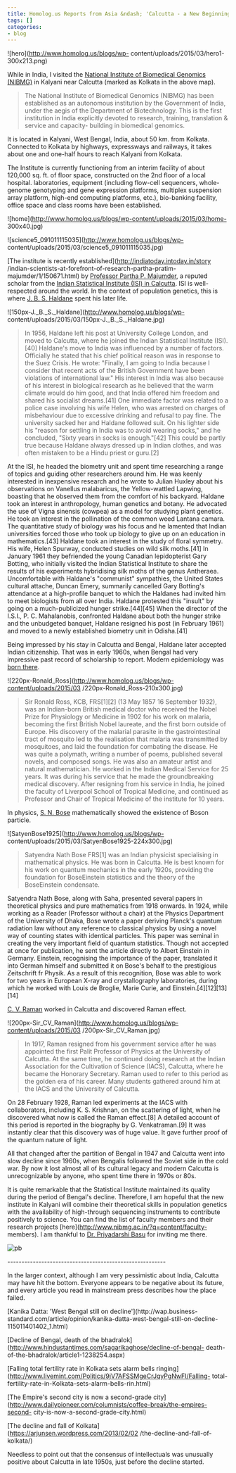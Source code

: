 ```yaml
---
title: Homolog.us Reports from Asia &ndash; 'Calcutta - a New Beginning?'
tags: []
categories:
- blog
---
```

![hero](http://www.homolog.us/blogs/wp-
content/uploads/2015/03/hero1-300x213.png)
<!--more-->

While in India, I visited the [National Institute of Biomedical Genomics
(NIBMG)](http://www.nibmg.ac.in/) in Kalyani near Calcutta (marked as Kolkata
in the above map).

> The National Institute of Biomedical Genomics (NIBMG) has been established
as an autonomous institution by the Government of India, under the aegis of
the Department of Biotechnology. This is the first institution in India
explicitly devoted to research, training, translation & service and capacity-
building in biomedical genomics.

It is located in Kalyani, West Bengal, India, about 50 km. from Kolkata.
Connected to Kolkata by highways, expressways and railways, it takes about one
and one-half hours to reach Kalyani from Kolkata.

The Institute is currently functioning from an interim facility of about
120,000 sq. ft. of floor space, constructed on the 2nd floor of a local
hospital. laboratories, equipment (including flow-cell sequencers, whole-
genome genotyping and gene expression platforms, multiplex suspension array
platform, high-end computing platforms, etc.), bio-banking facility, office
space and class rooms have been established.

![home](http://www.homolog.us/blogs/wp-content/uploads/2015/03/home-
300x40.jpg)

![science5_091011115035](http://www.homolog.us/blogs/wp-
content/uploads/2015/03/science5_091011115035.jpg)

[The institute is recently established](http://indiatoday.intoday.in/story
/indian-scientists-at-forefront-of-research-partha-pratim-
majumder/1/150671.html) by [Professor Partha P.
Majumder](http://www.nibmg.ac.in/?q=directors%20page), a reputed scholar from
the [Indian Statistical Institute (ISI) in
Calcutta](http://www.isical.ac.in/). ISI is well-respected around the world.
In the context of population genetics, this is where [J. B. S.
Haldane](http://en.wikipedia.org/wiki/J._B._S._Haldane) spent his later life.

![150px-J._B._S._Haldane](http://www.homolog.us/blogs/wp-
content/uploads/2015/03/150px-J._B._S._Haldane.jpg)

> In 1956, Haldane left his post at University College London, and moved to
Calcutta, where he joined the Indian Statistical Institute (ISI).[40]
Haldane's move to India was influenced by a number of factors. Officially he
stated that his chief political reason was in response to the Suez Crisis. He
wrote: "Finally, I am going to India because I consider that recent acts of
the British Government have been violations of international law." His
interest in India was also because of his interest in biological research as
he believed that the warm climate would do him good, and that India offered
him freedom and shared his socialist dreams.[41] One immediate factor was
related to a police case involving his wife Helen, who was arrested on charges
of misbehaviour due to excessive drinking and refusal to pay fine. The
university sacked her and Haldane followed suit. On his lighter side his
"reason for settling in India was to avoid wearing socks," and he concluded,
"Sixty years in socks is enough."[42] This could be partly true because
Haldane always dressed up in Indian clothes, and was often mistaken to be a
Hindu priest or guru.[2]

At the ISI, he headed the biometry unit and spent time researching a range of
topics and guiding other researchers around him. He was keenly interested in
inexpensive research and he wrote to Julian Huxley about his observations on
Vanellus malabaricus, the Yellow-wattled Lapwing, boasting that he observed
them from the comfort of his backyard. Haldane took an interest in
anthropology, human genetics and botany. He advocated the use of Vigna
sinensis (cowpea) as a model for studying plant genetics. He took an interest
in the pollination of the common weed Lantana camara. The quantitative study
of biology was his focus and he lamented that Indian universities forced those
who took up biology to give up on an education in mathematics.[43] Haldane
took an interest in the study of floral symmetry. His wife, Helen Spurway,
conducted studies on wild silk moths.[41] In January 1961 they befriended the
young Canadian lepidopterist Gary Botting, who initially visited the Indian
Statistical Institute to share the results of his experiments hybridising silk
moths of the genus Antheraea. Uncomfortable with Haldane's "communist"
sympathies, the United States cultural attache, Duncan Emery, summarily
cancelled Gary Botting's attendance at a high-profile banquet to which the
Haldanes had invited him to meet biologists from all over India. Haldane
protested this "insult" by going on a much-publicized hunger strike.[44][45]
When the director of the I.S.I., P. C. Mahalanobis, confronted Haldane about
both the hunger strike and the unbudgeted banquet, Haldane resigned his post
(in February 1961) and moved to a newly established biometry unit in
Odisha.[41]

Being impressed by his stay in Calcutta and Bengal, Haldane later accepted
Indian citizenship. That was in early 1960s, when Bengal had very impressive
past record of scholarship to report. Modern epidemiology was [born
there](http://en.wikipedia.org/wiki/Ronald_Ross).

![220px-Ronald_Ross](http://www.homolog.us/blogs/wp-content/uploads/2015/03
/220px-Ronald_Ross-210x300.jpg)

> Sir Ronald Ross, KCB, FRS[1][2] (13 May 1857 16 September 1932), was an
Indian-born British medical doctor who received the Nobel Prize for Physiology
or Medicine in 1902 for his work on malaria, becoming the first British Nobel
laureate, and the first born outside of Europe. His discovery of the malarial
parasite in the gastrointestinal tract of mosquito led to the realisation that
malaria was transmitted by mosquitoes, and laid the foundation for combating
the disease. He was quite a polymath, writing a number of poems, published
several novels, and composed songs. He was also an amateur artist and natural
mathematician. He worked in the Indian Medical Service for 25 years. It was
during his service that he made the groundbreaking medical discovery. After
resigning from his service in India, he joined the faculty of Liverpool School
of Tropical Medicine, and continued as Professor and Chair of Tropical
Medicine of the institute for 10 years.

In physics, [S. N. Bose](http://en.wikipedia.org/wiki/Satyendra_Nath_Bose)
mathematically showed the existence of Boson particle.

![SatyenBose1925](http://www.homolog.us/blogs/wp-
content/uploads/2015/03/SatyenBose1925-224x300.jpg)

> Satyendra Nath Bose FRS[1] was an Indian physicist specialising in
mathematical physics. He was born in Calcutta. He is best known for his work
on quantum mechanics in the early 1920s, providing the foundation for
BoseEinstein statistics and the theory of the BoseEinstein condensate.

Satyendra Nath Bose, along with Saha, presented several papers in theoretical
physics and pure mathematics from 1918 onwards. In 1924, while working as a
Reader (Professor without a chair) at the Physics Department of the University
of Dhaka, Bose wrote a paper deriving Planck's quantum radiation law without
any reference to classical physics by using a novel way of counting states
with identical particles. This paper was seminal in creating the very
important field of quantum statistics. Though not accepted at once for
publication, he sent the article directly to Albert Einstein in Germany.
Einstein, recognising the importance of the paper, translated it into German
himself and submitted it on Bose's behalf to the prestigious Zeitschrift fr
Physik. As a result of this recognition, Bose was able to work for two years
in European X-ray and crystallography laboratories, during which he worked
with Louis de Broglie, Marie Curie, and Einstein.[4][12][13][14]

[C. V. Raman](http://en.wikipedia.org/wiki/C._V._Raman) worked in Calcutta and
discovered Raman effect.

![200px-Sir_CV_Raman](http://www.homolog.us/blogs/wp-content/uploads/2015/03
/200px-Sir_CV_Raman.jpg)

> In 1917, Raman resigned from his government service after he was appointed
the first Palit Professor of Physics at the University of Calcutta. At the
same time, he continued doing research at the Indian Association for the
Cultivation of Science (IACS), Calcutta, where he became the Honorary
Secretary. Raman used to refer to this period as the golden era of his career.
Many students gathered around him at the IACS and the University of Calcutta.

On 28 February 1928, Raman led experiments at the IACS with collaborators,
including K. S. Krishnan, on the scattering of light, when he discovered what
now is called the Raman effect.[8] A detailed account of this period is
reported in the biography by G. Venkatraman.[9] It was instantly clear that
this discovery was of huge value. It gave further proof of the quantum nature
of light.

All that changed after the partition of Bengal in 1947 and Calcutta went into
slow decline since 1960s, when Bengalis followed the Soviet side in the cold
war. By now it lost almost all of its cultural legacy and modern Calcutta is
unrecognizable by anyone, who spent time there in 1970s or 80s.

It is quite remarkable that the Statistical Institute maintained its quality
during the period of Bengal's decline. Therefore, I am hopeful that the new
institute in Kalyani will combine their theoretical skills in population
genetics with the availability of high-through sequencing instruments to
contribute positively to science. You can find the list of faculty members and
their research projects [here](http://www.nibmg.ac.in/?q=content/faculty-
members). I am thankful to [Dr. Priyadarshi
Basu](http://www.nibmg.ac.in/?q=content/pb1-research) for inviting me there.

![pb](http://www.homolog.us/blogs/wp-content/uploads/2015/03/pb-199x300.jpg)

\--------------------------------------------------------

In the larger context, although I am very pessimistic about India, Calcutta
may have hit the bottom. Everyone appears to be negative about its future, and
every article you read in mainstream press describes how the place failed.

[Kanika Datta: 'West Bengal still on decline'](http://wap.business-
standard.com/article/opinion/kanika-datta-west-bengal-still-on-decline-
115011401402_1.html)

[Decline of Bengal, death of the
bhadralok](http://www.hindustantimes.com/sagarikaghose/decline-of-bengal-
death-of-the-bhadralok/article1-1238254.aspx)

[Falling total fertility rate in Kolkata sets alarm bells
ringing](http://www.livemint.com/Politics/9jV7AFSSMgeCrJqyPgNwFI/Falling-
total-fertility-rate-in-Kolkata-sets-alarm-bells-rin.html)

[The Empire's second city is now a second-grade
city](http://www.dailypioneer.com/columnists/coffee-break/the-empires-second-
city-is-now-a-second-grade-city.html)

[The decline and fall of Kolkata](https://arjunsen.wordpress.com/2013/02/02
/the-decline-and-fall-of-kolkata/)

Needless to point out that the consensus of intellectuals was unusually
positive about Calcutta in late 1950s, just before the decline started.

